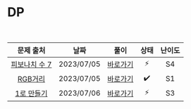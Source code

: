 # DP

<br>

|                       문제 출처                        |    날짜    |          풀이          | 상태 | 난이도 |
| :----------------------------------------------------: | :--------: | :--------------------: | :--: | :----: |
| [피보나치 수 7](https://www.acmicpc.net/problem/15624) | 2023/07/05 | [바로가기](./15624.js) |  ⚡  |   S4   |
|    [RGB거리](https://www.acmicpc.net/problem/1149)     | 2023/07/05 | [바로가기](./1149.js)  |  ✔️  |   S1   |
|   [1로 만들기](https://www.acmicpc.net/problem/1463)   | 2023/07/06 | [바로가기](./1463.js)  |  ⚡  |   S3   |
